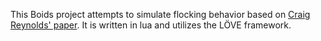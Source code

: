 This Boids project attempts to simulate flocking behavior based on [Craig Reynolds' paper](https://www.red3d.com/cwr/boids/). It is written in lua and utilizes the LÖVE framework.
